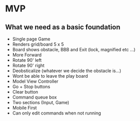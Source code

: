 MVP
===

## What we need as a basic foundation

- Single page Game
- Renders grid/board 5 x 5
- Board shows obstacle, BBB and Exit (lock, magnified etc ...)
- More Forward
- Rotate 90' left
- Rotate 90' right
- Deobsticalize (whatever we decide the obstacle is...)
- Wont be able to leave the play board
- Model View Controller
- Go + Stop buttons
- Clear button
- Command queue box
- Two sections (Input, Game)
- Mobile First
- Can only edit commands when not running


